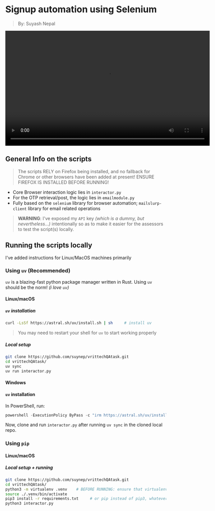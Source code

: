 # Signup automation using Selenium

> By: Suyash Nepal

<video src="https://github.com/suynep/vrittechQAtask/blob/main/assets/demo.mkv" controls width="640" height="360">
</video>

## General Info on the scripts
> The scripts RELY on Firefox being installed, and no fallback for Chrome or other browsers have been added at present! ENSURE FIREFOX IS INSTALLED BEFORE RUNNING!

- Core Browser interaction logic lies in `interactor.py`
- For the OTP retrieval/post, the logic lies in `emailmodule.py`
- Fully based on the `selenium` library for browser automation; `mailslurp-client` library for email related operations
> **WARNING**: I've exposed my `API` key *(which is a dummy, but nevertheless...)* intentionally so as to make it easier for the assessors to test the script(s) locally.


## Running the scripts locally

I've added instructions for Linux/MacOS machines primarily 

### Using `uv` (Recommended)

`uv` is a blazing-fast python package manager written in Rust. Using `uv` should be the norm! *(i love `uv`)*

#### Linux/macOS

##### `uv` installation

```bash
curl -LsSf https://astral.sh/uv/install.sh | sh     # install uv
```
> You may need to restart your shell for `uv` to start working properly

##### Local setup

```bash
git clone https://github.com/suynep/vrittechQAtask.git
cd vrittechQAtask/
uv sync
uv run interactor.py
```

#### Windows

#### `uv` installation

In PowerShell, run:
```powershell
powershell -ExecutionPolicy ByPass -c "irm https://astral.sh/uv/install.ps1 | iex"
```

Now, clone and run `interactor.py` after running `uv sync` in the cloned local repo.


### Using `pip`


#### Linux/macOS

##### Local setup + running

```bash
git clone https://github.com/suynep/vrittechQAtask.git
cd vrittechQAtask/
python3 -m virtualenv .venv    # BEFORE RUNNING: ensure that virtualenv package is installed
source ./.venv/bin/activate
pip3 install -r requirements.txt     # or pip instead of pip3, whatever it's called
python3 interactor.py
```
